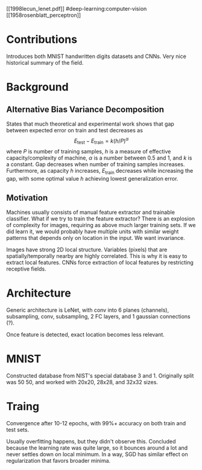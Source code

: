 [[1998lecun_lenet.pdf]]
#deep-learning:computer-vision
[[1958rosenblatt_perceptron]]

# Contributions 

   Introduces both MNIST handwritten digits datasets and CNNs. Very nice historical summary of the field. 

# Background

## Alternative Bias Variance Decomposition 

   States that much theoretical and experimental work shows that gap between expected error on train and test decreases as 
   $$
      E_{\mathrm{test}} - E_{\mathrm{train}} = k (h/P)^\alpha 
   $$
   where $P$ is number of training samples, $h$ is a measure of effective capacity/complexity of machine, $\alpha$ is a number between $0.5$ and $1$, and $k$ is a constant. Gap decreases when number of training samples increases. Furthermore, as capacity $h$ increases, $E_{\mathrm{train}}$ decreases while increasing the gap, with some optimal value $h$ achieving lowest generalization error.  

## Motivation 

   Machines usually consists of manual feature extractor and trainable classifier. What if we try to train the feature extractor? There is an explosion of complexity for images, requiring as above much larger training sets. If we did learn it, we would probably have multiple units with similar weight patterns that depends only on location in the input. We want invariance. 

   Images have strong 2D local structure. Variables (pixels) that are spatially/temporally nearby are highly correlated. This is why it is easy to extract local features. CNNs force extraction of local features by restricting receptive fields. 

# Architecture 

   Generic architecture is LeNet, with conv into 6 planes (channels), subsampling, conv, subsampling, 2 FC layers, and 1 gaussian connections (?). 

   Once feature is detected, exact location becomes less relevant.

# MNIST 

   Constructed database from NIST's special database 3 and 1. Originally split was 50 50, and worked with 20x20, 28x28, and 32x32 sizes. 

# Traing 

   Convergence after 10-12 epochs, with 99%+ accuracy on both train and test sets. 

   Usually overfitting happens, but they didn't observe this. Concluded because the learning rate was quite large, so it bounces around a lot and never settles down on local minimum. In a way, SGD has similar effect on regularization that favors broader minima. 

